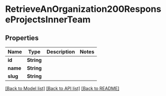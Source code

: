 # RetrieveAnOrganization200ResponseProjectsInnerTeam

## Properties

Name | Type | Description | Notes
------------ | ------------- | ------------- | -------------
**id** | **String** |  | 
**name** | **String** |  | 
**slug** | **String** |  | 

[[Back to Model list]](../README.md#documentation-for-models) [[Back to API list]](../README.md#documentation-for-api-endpoints) [[Back to README]](../README.md)



